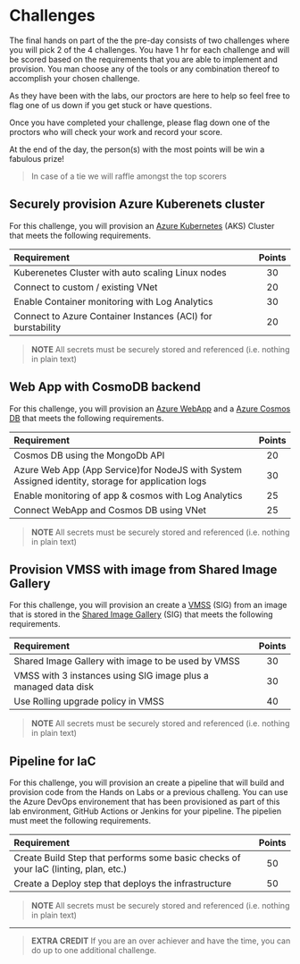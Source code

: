 # Challenges
The final hands on part of the the pre-day consists of two challenges where you will pick 2 of the 4 challenges. You have 1 hr for each challenge and will be scored based on the requirements that you are able to implement and provision. You man choose any of the tools or any combination thereof to accomplish your chosen challenge. 

As they have been with the labs, our proctors are here to help so feel free to flag one of us down if you get stuck or have questions.

Once you have completed your challenge, please flag down one of the proctors who will check your work and record your score.

At the end of the day, the person(s) with the most points will be win a fabulous prize!
> In case of a tie we will raffle amongst the top scorers

## Securely provision Azure Kuberenets cluster
For this challenge, you will provision an [Azure Kubernetes](https://docs.microsoft.com/en-us/azure/aks/) (AKS) Cluster that meets the following requirements. 

| Requirement                                                                   | Points |
|:------------------------------------------------------------------------------|:------:|
| Kuberenetes Cluster with auto scaling Linux nodes                             |   30   |
| Connect to custom / existing VNet                                             |   20   |
| Enable Container monitoring with Log Analytics                                |   30   |
| Connect to Azure Container Instances (ACI) for burstability                   |   20   |

> **NOTE** All secrets must be securely stored and referenced (i.e. nothing in plain text)

## Web App with CosmoDB backend
For this challenge, you will provision an [Azure WebApp](https://docs.microsoft.com/en-us/azure/app-service/) and a [Azure Cosmos DB](https://docs.microsoft.com/en-us/azure/cosmos-db/introduction) that meets the following requirements.

| Requirement                                                                   | Points |
|:------------------------------------------------------------------------------|:------:|
| Cosmos DB using the MongoDb API                                               |   20   |
| Azure Web App (App Service)for NodeJS with System Assigned identity, storage for application logs |   30   |
| Enable monitoring of app & cosmos with Log Analytics                                |   25   |
| Connect WebApp and Cosmos DB using VNet                   |   25   |

> **NOTE** All secrets must be securely stored and referenced (i.e. nothing in plain text)

## Provision VMSS with image from Shared Image Gallery
For this challenge, you will provision an create a [VMSS](https://docs.microsoft.com/en-us/azure/virtual-machine-scale-sets/overview) (SIG) from an image that is stored in the [Shared Image Gallery](https://docs.microsoft.com/en-us/azure/virtual-machines/windows/shared-image-galleries) (SIG) that meets the following requirements.

| Requirement                                                                   | Points |
|:------------------------------------------------------------------------------|:------:|
| Shared Image Gallery with image to be used by VMSS                            |   30   |
| VMSS with 3 instances using SIG image plus a managed data disk                |   30   |
| Use Rolling upgrade policy in VMSS                                            |   40   |

> **NOTE** All secrets must be securely stored and referenced (i.e. nothing in plain text)


## Pipeline for IaC
For this challenge, you will provision an create a pipeline that will build and provision code from the Hands on Labs or a previous challeng. You can use the Azure DevOps environement that has been provisioned as part of this lab environment, GitHub Actions or Jenkins for your pipeline.  The pipelien must meet the following requirements.

| Requirement                                                                   | Points |
|:------------------------------------------------------------------------------|:------:|
| Create Build Step that performs some basic checks of your IaC (linting, plan, etc.)       |   50   |
| Create a Deploy step that deploys the infrastructure                          |   50   |

> **NOTE** All secrets must be securely stored and referenced (i.e. nothing in plain text)

------------

> **EXTRA CREDIT** If you are an over achiever and have the time, you can do up to one additional challenge.